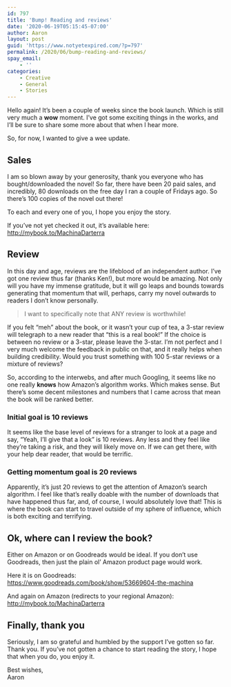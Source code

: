 ```yaml
---
id: 797
title: 'Bump! Reading and reviews'
date: '2020-06-19T05:15:45-07:00'
author: Aaron
layout: post
guid: 'https://www.notyetexpired.com/?p=797'
permalink: /2020/06/bump-reading-and-reviews/
spay_email:
    - ''
categories:
    - Creative
    - General
    - Stories
---
```


Hello again! It’s been a couple of weeks since the book launch. Which is still very much a **wow** moment. I’ve got some exciting things in the works, and I’ll be sure to share some more about that when I hear more.

So, for now, I wanted to give a wee update.

## Sales

I am so blown away by your generosity, thank you everyone who has bought/downloaded the novel! So far, there have been 20 paid sales, and incredibly, 80 downloads on the free day I ran a couple of Fridays ago. So there’s 100 copies of the novel out there!

To each and every one of you, I hope you enjoy the story.

If you’ve not yet checked it out, it’s available here: <http://mybook.to/MachinaDarterra>

## Review

In this day and age, reviews are the lifeblood of an independent author. I’ve got one review thus far (thanks Ken!), but more would be amazing. Not only will you have my immense gratitude, but it will go leaps and bounds towards generating that momentum that will, perhaps, carry my novel outwards to readers I don’t know personally.

> I want to specifically note that ANY review is worthwhile!

If you felt “meh” about the book, or it wasn’t your cup of tea, a 3-star review will telegraph to a new reader that “this is a real book!” If the choice is between no review or a 3-star, please leave the 3-star. I’m not perfect and I very much welcome the feedback in public on that, and it really helps when building credibility. Would you trust something with 100 5-star reviews or a mixture of reviews?

So, according to the interwebs, and after much Googling, it seems like no one really **knows** how Amazon’s algorithm works. Which makes sense. But there’s some decent milestones and numbers that I came across that mean the book will be ranked better.

### Initial goal is 10 reviews

It seems like the base level of reviews for a stranger to look at a page and say, “Yeah, I’ll give that a look” is 10 reviews. Any less and they feel like they’re taking a risk, and they will likely move on. If we can get there, with your help dear reader, that would be terrific.

### Getting momentum goal is 20 reviews

Apparently, it’s just 20 reviews to get the attention of Amazon’s search algorithm. I feel like that’s really doable with the number of downloads that have happened thus far, and, of course, I would absolutely love that! This is where the book can start to travel outside of my sphere of influence, which is both exciting and terrifying.

## Ok, where can I review the book?

Either on Amazon or on Goodreads would be ideal. If you don’t use Goodreads, then just the plain ol’ Amazon product page would work.

Here it is on Goodreads: <https://www.goodreads.com/book/show/53669604-the-machina>

And again on Amazon (redirects to your regional Amazon): <http://mybook.to/MachinaDarterra>

## Finally, thank you

Seriously, I am so grateful and humbled by the support I’ve gotten so far. Thank you. If you’ve not gotten a chance to start reading the story, I hope that when you do, you enjoy it.

Best wishes,  
Aaron